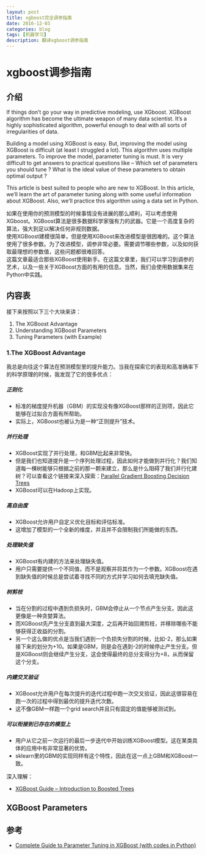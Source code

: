 ```yaml
--- 
layout: post 
title: xgboost完全调参指南
date: 2016-12-03 
categories: blog 
tags: [机器学习] 
description: 翻译xgboost调参指南
--- 
```


# xgboost调参指南

## 介绍

If things don’t go your way in predictive modeling, use XGboost.  XGBoost algorithm has become the ultimate weapon of many data scientist. It’s a highly sophisticated algorithm, powerful enough to deal with all sorts of irregularities of data.

Building a model using XGBoost is easy. But, improving the model using XGBoost is difficult (at least I struggled a lot). This algorithm uses multiple parameters. To improve the model, parameter tuning is must. It is very difficult to get answers to practical questions like – Which set of parameters you should tune ? What is the ideal value of these parameters to obtain optimal output ?

This article is best suited to people who are new to XGBoost. In this article, we’ll learn the art of parameter tuning along with some useful information about XGBoost. Also, we’ll practice this algorithm using a  data set in Python.

如果在使用你的预测模型的时候事情没有进展的那么顺利，可以考虑使用XGboost。XGBoost算法是很多数据科学家强有力的武器。它是一个高度复杂的算法，强大到足以解决任何非规则数据。  
使用XGBoost建模很简单，但是使用XGBoost来改进模型是很困难的。这个算法使用了很多参数。为了改进模型，调参非常必要。需要调节哪些参数，以及如何获取最理想的参数值，这些问题都很难回答。  
这篇文章最适合那些XGBoost使用新手。在这篇文章里，我们可以学习到调参的艺术，以及一些关于XGBoost方面的有用的信息。当然，我们会使用数据集来在Python中实践。

## 内容表

接下来按照以下三个大块来讲：

1. The XGBoost Advantage
2. Understanding XGBoost Parameters
3. Tuning Parameters (with Example)

### 1.The XGBoost Advantage

我总是向往这个算法在预测模型里的提升能力。当我在探索它的表现和高准确率下的科学原理的时候，我发现了它的很多优点：  

##### 正则化

* 标准的梯度提升机器（GBM）的实现没有像XGBoost那样的正则项，因此它能够在过拟合方面有所帮助。
* 实际上，XGBoost也被认为是一种“正则提升”技术。  

##### 并行处理

* XGBoost实现了并行处理，和GBM比起来非常快。
* 但是我们也知道提升是一个序列处理过程，因此如何才能做到并行化？我们知道每一棵树能够只根据之前的那一颗来建立，那么是什么阻碍了我们并行化建树？可以查看这个链接来深入探索：[Parallel Gradient Boosting Decision Trees](http://zhanpengfang.github.io/418home.html)  
* XGBoost可以在Hadoop上实现。

##### 高自由度

* XGBoost允许用户自定义优化目标和评估标准。
* 这增加了模型的一个全新的维度，并且并不会限制我们所能做的东西。

##### 处理缺失值

* XGBoost有内建的方法来处理缺失值。
* 用户只需要提供一个不同值，而不是观察并将其作为一个参数。XGBoost在遇到缺失值的时候总是尝试着寻找不同的方式并学习如何去填充缺失值。  

##### 树剪枝

* 当在分割的过程中遇到负损失时，GBM会停止从一个节点产生分支。因此这更像是一种贪婪算法。
* 而XGBoost先产生分支直到最大深度，之后再开始回溯剪枝，并移除哪些不能够获得正收益的分割。
* 另一个这么做的优点是当我们遇到一个负损失分割的时候，比如-2，那么如果接下来的划分为+10。如果是GBM，则是会在遇到-2的时候停止产生分支。但是XGBoost则会继续产生分支，这会使得最终的总分支得分为+8，从而保留这个分支。  

##### 内建交叉验证

* XGBoost允许用户在每次提升的迭代过程中跑一次交叉验证，因此这很容易在跑一次的过程中得到最优的提升迭代次数。
* 这不像GBM一样跑一个grid search并且只有固定的值能够被测试到。

##### 可以衔接到已存在的模型上

* 用户从它之前一次运行的最后一步迭代中开始训练XGBoost模型。这在某类具体的应用中有非常显著的优势。
* sklearn里的GBM的实现同样有这个特性，因此在这一点上GBM和XGBoost一致。

深入理解：

* [XGBoost Guide – Introduction to Boosted Trees](http://xgboost.readthedocs.io/en/latest/model.html)

## XGBoost Parameters



## 参考

* [Complete Guide to Parameter Tuning in XGBoost (with codes in Python)](https://www.analyticsvidhya.com/blog/2016/03/complete-guide-parameter-tuning-xgboost-with-codes-python/)


